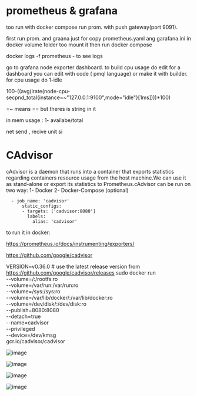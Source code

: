 
# prometheus & grafana


too run with docker compose run prom. with push gateway(port 9091). 

first run prom. and graana just for copy prometheus.yaml ang garafana.ini in docker volume folder too  mount it then run docker compose


docker logs -f prometheus  - to see logs




go to grafana node exporter dashboard. to build cpu usage do edit for a dashboard you can edit with code ( pmql language) or make it with builder. for cpu usage do 1-idle

100-((avg(irate(node-cpu-secpnd_total{instance=~"127.0.0.1:9100",mode="idle"}[1ms])))*100)

=~ means == but theres is string in it

in mem usage : 1- availabe/total

net send , recive unit si






# CAdvisor

cAdvisor is a daemon that runs into a container that exports statistics regarding containers resource usage from the host machine.We can use it as stand-alone or export its statistics to Prometheus.cAdvisor can be run on two way:
1- Docker
2- Docker-Compose (optional)


      - job_name: 'cadvisor'
          static_configs:
          - targets: ['cadvisor:8080']
            labels:
              alias: 'cadvisor'
      

to run it in docker:


https://prometheus.io/docs/instrumenting/exporters/


https://github.com/google/cadvisor


VERSION=v0.36.0 # use the latest release version from https://github.com/google/cadvisor/releases
sudo docker run \
  --volume=/:/rootfs:ro \
  --volume=/var/run:/var/run:ro \
  --volume=/sys:/sys:ro \
  --volume=/var/lib/docker/:/var/lib/docker:ro \
  --volume=/dev/disk/:/dev/disk:ro \
  --publish=8080:8080 \
  --detach=true \
  --name=cadvisor \
  --privileged \
  --device=/dev/kmsg \
  gcr.io/cadvisor/cadvisor



  


  



![image](https://github.com/zizitizi/my-devops-Roadmap/assets/123273835/6c761f0b-b31a-4cc7-a945-ae406f5eedfd)



![image](https://github.com/zizitizi/my-devops-Roadmap/assets/123273835/e331ef60-3168-44b5-8d8c-fc8d15553f33)





![image](https://github.com/zizitizi/my-devops-Roadmap/assets/123273835/5f53be14-fa1e-4ff4-813a-a1457aabd8cf)





![image](https://github.com/zizitizi/my-devops-Roadmap/assets/123273835/f28560fc-ac81-458f-be27-d10ea237e511)




